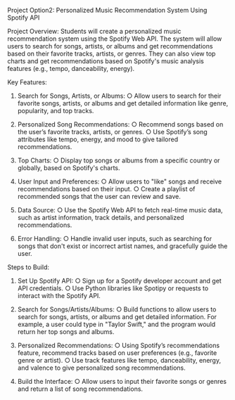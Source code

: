 Project Option2: Personalized Music Recommendation System Using
Spotify API

Project Overview:
Students will create a personalized music recommendation system using the Spotify Web
API. The system will allow users to search for songs, artists, or albums and get
recommendations based on their favorite tracks, artists, or genres. They can also view top
charts and get recommendations based on Spotify's music analysis features (e.g., tempo,
danceability, energy).

Key Features:
1. Search for Songs, Artists, or Albums:
○ Allow users to search for their favorite songs, artists, or albums and get detailed
information like genre, popularity, and top tracks.

2. Personalized Song Recommendations:
○ Recommend songs based on the user’s favorite tracks, artists, or genres.
○ Use Spotify’s song attributes like tempo, energy, and mood to give tailored
recommendations.

3. Top Charts:
○ Display top songs or albums from a specific country or globally, based on
Spotify's charts.

4. User Input and Preferences:
○ Allow users to "like" songs and receive recommendations based on their input.
○ Create a playlist of recommended songs that the user can review and save.

5. Data Source:
○ Use the Spotify Web API to fetch real-time music data, such as artist information,
track details, and personalized recommendations.

6. Error Handling:
○ Handle invalid user inputs, such as searching for songs that don't exist or
incorrect artist names, and gracefully guide the user.

Steps to Build:
1. Set Up Spotify API:
○ Sign up for a Spotify developer account and get API credentials.
○ Use Python libraries like Spotipy or requests to interact with the Spotify API.

2. Search for Songs/Artists/Albums:
○ Build functions to allow users to search for songs, artists, or albums and get
detailed information. For example, a user could type in "Taylor Swift," and the
program would return her top songs and albums.

3. Personalized Recommendations:
○ Using Spotify’s recommendations feature, recommend tracks based on user
preferences (e.g., favorite genre or artist).
○ Use track features like tempo, danceability, energy, and valence to give
personalized song recommendations.

4. Build the Interface:
○ Allow users to input their favorite songs or genres and return a list of song
recommendations.
